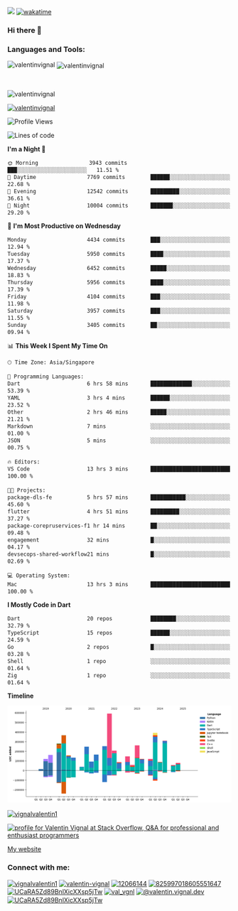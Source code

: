 
![](https://komarev.com/ghpvc/?username=valentinvignal&label=Profile%20views&color=0e75b6&style=flat)
[![wakatime](https://wakatime.com/badge/user/a700230c-ba51-4378-8fbc-fbcb542401ed.svg)](https://wakatime.com/@a700230c-ba51-4378-8fbc-fbcb542401ed)

### Hi there 👋

<h3 align="left">Languages and Tools:</h3>


<p><img align="left" src="https://github-readme-stats.vercel.app/api?username=ValentinVignal&count_private=true&show_icons=true&theme=dark" alt="valentinvignal" /></p>

<p>&nbsp;<img align="center" src="https://github-readme-stats.vercel.app/api/top-langs/?username=ValentinVignal&hide=jupyter%20notebook&layout=compact&theme=dark" alt="valentinvignal" /></p>

<br/>

<p><img align="center" src="https://github-readme-streak-stats.herokuapp.com/?user=valentinvignal&theme=dark" alt="valentinvignal" /></p>


<p align="left"> <a href="https://github.com/ryo-ma/github-profile-trophy"><img src="https://github-profile-trophy.vercel.app/?username=valentinvignal&theme=darkhub" alt="valentinvignal" /></a> </p>

<!--START_SECTION:waka-->
![Profile Views](http://img.shields.io/badge/Profile%20Views-1-blue)

![Lines of code](https://img.shields.io/badge/From%20Hello%20World%20I%27ve%20Written-4.5%20million%20lines%20of%20code-blue)

**I'm a Night 🦉** 

```text
🌞 Morning                3943 commits        ███░░░░░░░░░░░░░░░░░░░░░░   11.51 % 
🌆 Daytime                7769 commits        ██████░░░░░░░░░░░░░░░░░░░   22.68 % 
🌃 Evening                12542 commits       █████████░░░░░░░░░░░░░░░░   36.61 % 
🌙 Night                  10004 commits       ███████░░░░░░░░░░░░░░░░░░   29.20 % 
```
📅 **I'm Most Productive on Wednesday** 

```text
Monday                   4434 commits        ███░░░░░░░░░░░░░░░░░░░░░░   12.94 % 
Tuesday                  5950 commits        ████░░░░░░░░░░░░░░░░░░░░░   17.37 % 
Wednesday                6452 commits        █████░░░░░░░░░░░░░░░░░░░░   18.83 % 
Thursday                 5956 commits        ████░░░░░░░░░░░░░░░░░░░░░   17.39 % 
Friday                   4104 commits        ███░░░░░░░░░░░░░░░░░░░░░░   11.98 % 
Saturday                 3957 commits        ███░░░░░░░░░░░░░░░░░░░░░░   11.55 % 
Sunday                   3405 commits        ██░░░░░░░░░░░░░░░░░░░░░░░   09.94 % 
```


📊 **This Week I Spent My Time On** 

```text
🕑︎ Time Zone: Asia/Singapore

💬 Programming Languages: 
Dart                     6 hrs 58 mins       █████████████░░░░░░░░░░░░   53.39 % 
YAML                     3 hrs 4 mins        ██████░░░░░░░░░░░░░░░░░░░   23.52 % 
Other                    2 hrs 46 mins       █████░░░░░░░░░░░░░░░░░░░░   21.21 % 
Markdown                 7 mins              ░░░░░░░░░░░░░░░░░░░░░░░░░   01.00 % 
JSON                     5 mins              ░░░░░░░░░░░░░░░░░░░░░░░░░   00.75 % 

🔥 Editors: 
VS Code                  13 hrs 3 mins       █████████████████████████   100.00 % 

🐱‍💻 Projects: 
package-dls-fe           5 hrs 57 mins       ███████████░░░░░░░░░░░░░░   45.60 % 
flutter                  4 hrs 51 mins       █████████░░░░░░░░░░░░░░░░   37.27 % 
package-corepruservices-f1 hr 14 mins        ██░░░░░░░░░░░░░░░░░░░░░░░   09.48 % 
engagement               32 mins             █░░░░░░░░░░░░░░░░░░░░░░░░   04.17 % 
devsecops-shared-workflow21 mins             █░░░░░░░░░░░░░░░░░░░░░░░░   02.69 % 

💻 Operating System: 
Mac                      13 hrs 3 mins       █████████████████████████   100.00 % 
```

**I Mostly Code in Dart** 

```text
Dart                     20 repos            ████████░░░░░░░░░░░░░░░░░   32.79 % 
TypeScript               15 repos            ██████░░░░░░░░░░░░░░░░░░░   24.59 % 
Go                       2 repos             █░░░░░░░░░░░░░░░░░░░░░░░░   03.28 % 
Shell                    1 repo              ░░░░░░░░░░░░░░░░░░░░░░░░░   01.64 % 
Zig                      1 repo              ░░░░░░░░░░░░░░░░░░░░░░░░░   01.64 % 
```



**Timeline**

![Lines of Code chart](https://raw.githubusercontent.com/ValentinVignal/ValentinVignal/main/assets/bar_graph.png)


<!--END_SECTION:waka-->

<p align="left"> <a href="https://twitter.com/vignalvalentin1" target="blank"><img src="https://img.shields.io/twitter/follow/vignalvalentin1?logo=twitter" alt="vignalvalentin1" /></a> </p>

<a href="https://stackoverflow.com/users/12066144/valentin-vignal"><img src="https://stackexchange.com/users/flair/16694563.png?theme=dark" width="208" height="58" alt="profile for Valentin Vignal at Stack Overflow, Q&amp;A for professional and enthusiast programmers" title="profile for Valentin Vignal at Stack Overflow, Q&amp;A for professional and enthusiast programmers"></a>

[My website](https://valentinvignal.github.io/portfolio/)

<h3 align="left">Connect with me:</h3>
<p align="left">
<a href="https://twitter.com/vignalvalentin1" target="blank"><img align="center" src="https://raw.githubusercontent.com/rahuldkjain/github-profile-readme-generator/master/src/images/icons/Social/twitter.svg" alt="vignalvalentin1" height="30" width="40" /></a>
<a href="https://linkedin.com/in/valentin-vignal" target="blank"><img align="center" src="https://raw.githubusercontent.com/rahuldkjain/github-profile-readme-generator/master/src/images/icons/Social/linked-in-alt.svg" alt="valentin-vignal" height="30" width="40" /></a>
<a href="https://stackoverflow.com/users/12066144" target="blank"><img align="center" src="https://raw.githubusercontent.com/rahuldkjain/github-profile-readme-generator/master/src/images/icons/Social/stack-overflow.svg" alt="12066144" height="30" width="40" /></a>
<a href="https://discordapp.com/users/825997018605551647" target="blank"><img align="center" src="https://raw.githubusercontent.com/rahuldkjain/github-profile-readme-generator/master/src/images/icons/Social/discord.svg" alt="825997018605551647" height="30" width="40" /></a>
<a href="https://www.reddit.com/user/ValentinVignal" target="blank"><img align="center" src="https://raw.githubusercontent.com/rahuldkjain/github-profile-readme-generator/master/src/images/icons/Social/reddit.svg" alt="UCaRA5Zd89BnlXicXXsp5jTw" height="30" width="40" /></a>
<a href="https://instagram.com/valentin_vignal" target="blank"><img align="center" src="https://raw.githubusercontent.com/rahuldkjain/github-profile-readme-generator/master/src/images/icons/Social/instagram.svg" alt="val_vgnl" height="30" width="40" /></a>
<a href="https://medium.com/@valentin.vignal.dev" target="blank"><img align="center" src="https://raw.githubusercontent.com/rahuldkjain/github-profile-readme-generator/master/src/images/icons/Social/medium.svg" alt="@valentin.vignal.dev" height="30" width="40" /></a>
<a href="https://www.youtube.com/channel/UCaRA5Zd89BnlXicXXsp5jTw" target="blank"><img align="center" src="https://raw.githubusercontent.com/rahuldkjain/github-profile-readme-generator/master/src/images/icons/Social/youtube.svg" alt="UCaRA5Zd89BnlXicXXsp5jTw" height="30" width="40" /></a>
</p>



